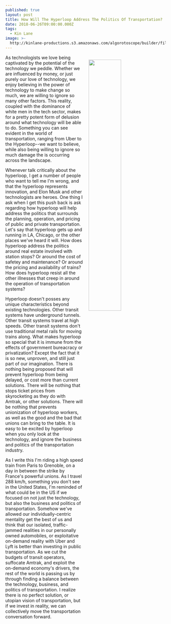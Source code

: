 ```yaml
---
published: true
layout: post
title: How Will The Hyperloop Address The Politics Of Transportation?
date: 2018-06-26T09:00:00.000Z
tags:
  - Kin Lane
image: >-
  http://kinlane-productions.s3.amazonaws.com/algorotoscope/builder/filtered/66_189_800_500_0_max_0_-5_-1.jpg
---
```

<p><img src="{{ page.image }}" width="45%" align="right" style="padding: 15px;" /></p>As technologists we love being captivated by the potential of the technology we peddle. Whether we are influenced by money, or just purely our love of technology, we enjoy believing in the power of technology to make change so much, we are willing to ignore so many other factors. This reality, coupled with the dominance of white men in the tech sector, makes for a pretty potent form of delusion around what technology will be able to do. Something you can see evident in the world of transportation, ranging from Uber to the Hyperloop--we want to believe, while also being willing to ignore so much damage the is occurring across the landscape.

Whenever talk critically about the hyperloop, I get a number of people who want to tell me I'm wrong, and that the hyperloop represents innovation, and Elon Musk and other technologists are heroes. One thing I ask when I get this push back is ask regarding how hyperloop will help address the politics that surrounds the planning, operation, and pricing of public and private transportation. Let's say that hyperloop gets up and running in LA, Chicago, or the other places we've heard it will. How does hyperloop address the politics around real estate involved with station stops? Or around the cost of safetey and maintenance? Or around the pricing and availability of trains? How does hyperloop resist all the other illnesses that creep in around the operation of transportation systems?

Hyperloop doesn't posses any unique characteristics beyond existing technologies. Other transit systems have underground tunnels. Other transit systems travel at high speeds. Other transit systems don't use traditional metal rails for moving trains along. What makes hyperloop so special that it is immune from the effects of government bureacracy or privatization? Except the fact that it is so new, unproven, and still just part of our imagination. There is nothing being proposed that will prevent hyperloop from being delayed, or cost more than current solutions. There will be nothing that stops ticket prices from skyrocketing as they do with Amtrak, or other solutions. There will be nothing that prevents unionization of hyperloop workers, as well as the good and the bad that unions can bring to the table. It is easy to be excited by hyperloop when you only look at the technology, and ignore the business and politics of the transportation industry.

As I write this I'm riding a high speed train from Paris to Grenoble, on a day in between the strike by France's powerful unions. As I travel 288 km/h, something you don't see in the United States, I'm reminded of what could be in the US if we focused on not just the technology, but also the business and politics of transportation. Somehow we've allowed our individually-centric mentality get the best of us and think that our isolated, traffic-jammed realities in our personally owned automobiles, or exploitative on-demand reality with Uber and Lyft is better than investing in public transportation. As we cut the budgets of transit operators, suffocate Amtrak, and exploit the on-demand economy's drivers, the rest of the world is passing us by through finding a balance between the technology, business, and politics of transportation. I realize there is no perfect solution, or utopian vision of transportation, but if we invest in reality, we can collectively move the transportation conversation forward.
